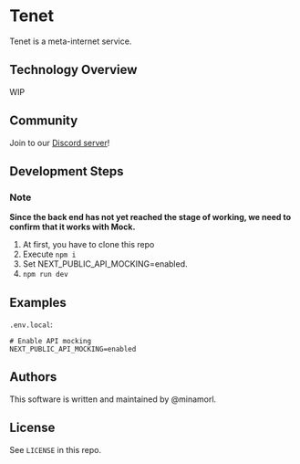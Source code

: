 # Tenet

Tenet is a meta-internet service.

## Technology Overview

WIP

## Community

Join to our [Discord server](https://discord.gg/FFbNc55Hxf)!

## Development Steps

### Note

**Since the back end has not yet reached the stage of working, we need to confirm that it works with Mock.**

1. At first, you have to clone this repo
2. Execute `npm i`
3. Set NEXT_PUBLIC_API_MOCKING=enabled.
4. `npm run dev`

## Examples

`.env.local`:

```
# Enable API mocking
NEXT_PUBLIC_API_MOCKING=enabled
```

## Authors

This software is written and maintained by @minamorl.

## License

See `LICENSE` in this repo.
